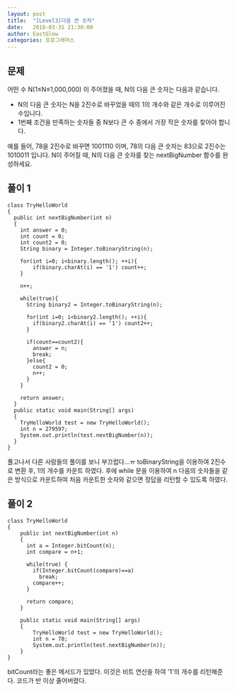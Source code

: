 ```yaml
---
layout: post
title:  "[Level3]다음 큰 숫자"
date:   2018-03-31 21:30:00
author: EastGlow
categories: 프로그래머스
---
```

## 문제

어떤 수 N(1≤N≤1,000,000) 이 주어졌을 때, N의 다음 큰 숫자는 다음과 같습니다.  

- N의 다음 큰 숫자는 N을 2진수로 바꾸었을 때의 1의 개수와 같은 개수로 이루어진 수입니다.
- 1번째 조건을 만족하는 숫자들 중 N보다 큰 수 중에서 가장 작은 숫자를 찾아야 합니다.

예를 들어, 78을 2진수로 바꾸면 1001110 이며, 78의 다음 큰 숫자는 83으로 2진수는 1010011 입니다.
N이 주어질 때, N의 다음 큰 숫자를 찾는 nextBigNumber 함수를 완성하세요.


## 풀이 1
~~~
class TryHelloWorld
{
  public int nextBigNumber(int n)
  {
    int answer = 0;
    int count = 0;
    int count2 = 0;
    String binary = Integer.toBinaryString(n);

    for(int i=0; i<binary.length(); ++i){
    	if(binary.charAt(i) == '1') count++;
    }

  	n++;

    while(true){
      String binary2 = Integer.toBinaryString(n);

      for(int i=0; i<binary2.length(); ++i){
        if(binary2.charAt(i) == '1') count2++;
      }

      if(count==count2){
        answer = n;
        break;
      }else{
        count2 = 0;
        n++;
      }
    }  

  	return answer;
  }
  public static void main(String[] args)
  {
    TryHelloWorld test = new TryHelloWorld();
    int n = 279597;
    System.out.println(test.nextBigNumber(n));
  }
}
~~~
풀고나서 다른 사람들의 풀이를 보니 부끄럽다...ㅠ toBinaryString을 이용하여 2진수로 변환 후, 1의 개수를 카운트 하였다. 후에 while 문을 이용하여 n 다음의 숫자들을 같은 방식으로 카운트하여 처음 카운트한 숫자와 같으면 정답을 리턴할 수 있도록 하였다.

## 풀이 2
~~~
class TryHelloWorld
{
    public int nextBigNumber(int n)
    {
      int a = Integer.bitCount(n);
      int compare = n+1;

      while(true) {
        if(Integer.bitCount(compare)==a)
          break;
        compare++;
      }

      return compare;
    }

    public static void main(String[] args)
    {
        TryHelloWorld test = new TryHelloWorld();
        int n = 78;
        System.out.println(test.nextBigNumber(n));
    }
}
~~~
bitCount라는 좋은 메서드가 있었다. 이것은 비트 연산을 하여 '1'의 개수를 리턴해준다. 코드가 반 이상 줄어버렸다.

